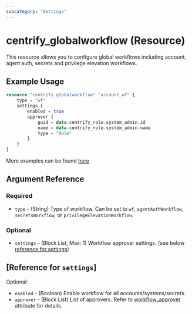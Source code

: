 ```yaml
---
subcategory: "Settings"
---
```


# centrify_globalworkflow (Resource)

This resource allows you to configure global workflows including account, agent auth, secrets and privilege elevation workflows.

## Example Usage

```terraform
resource "centrify_globalworkflow" "account_wf" {
    type = "wf"
    settings {
        enabled = true
        approver {
            guid = data.centrify_role.system_admin.id
            name = data.centrify_role.system_admin.name
            type = "Role"
        }
    }
}
```

More examples can be found [here](https://github.com/marcozj/terraform-provider-centrify/tree/main/examples/centrify_globalworkflow)

## Argument Reference

### Required

- `type` - (String) Type of workflow. Can be set to `wf`, `agentAuthWorkflow`, `secretsWorkflow`, or `privilegeElevationWorkflow`.

### Optional

- `settings` - (Block List, Max: 1) Workflow approver settings. (see below [reference for settings](#reference-for-settings))

## [Reference for `settings`]

Optional:

- `enabled` - (Boolean) Enable workflow for all accounts/systems/secrets.
- `approver` - (Block List) List of approvers. Refer to [workflow_approver](./attribute_workflow_approver.md) attribute for details.
